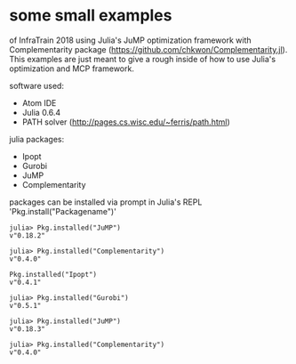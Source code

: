 
# some small examples
of InfraTrain 2018 using Julia's JuMP optimization framework with Complementarity package (https://github.com/chkwon/Complementarity.jl).
This examples are just meant to give a rough inside of how to use Julia's optimization and MCP framework.

software used:
* Atom IDE
* Julia 0.6.4
* PATH solver (http://pages.cs.wisc.edu/~ferris/path.html)

julia packages:
* Ipopt
* Gurobi
* JuMP
* Complementarity

packages can be installed via prompt in Julia's REPL 'Pkg.install("Packagename")'

```
julia> Pkg.installed("JuMP")
v"0.18.2"

julia> Pkg.installed("Complementarity")
v"0.4.0"

Pkg.installed("Ipopt")
v"0.4.1"

julia> Pkg.installed("Gurobi")
v"0.5.1"

julia> Pkg.installed("JuMP")
v"0.18.3"

julia> Pkg.installed("Complementarity")
v"0.4.0"

```
